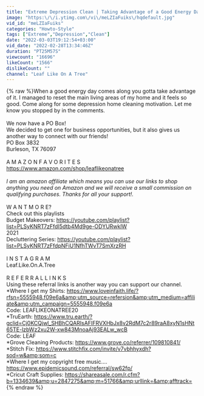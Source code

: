 ```yaml
---
title: "Extreme Depression Clean | Taking Advantage of a Good Energy Day"
image: "https:\/\/i.ytimg.com\/vi\/meLZIaFuiks\/hqdefault.jpg"
vid_id: "meLZIaFuiks"
categories: "Howto-Style"
tags: ["Extreme","Depression","Clean"]
date: "2022-03-03T19:12:54+03:00"
vid_date: "2022-02-28T13:34:46Z"
duration: "PT25M57S"
viewcount: "16696"
likeCount: "1566"
dislikeCount: ""
channel: "Leaf Like On A Tree"
---
```

{% raw %}When a good energy day comes along you gotta take advantage of it. I managed to reset the main living areas of my home and it feels so good. Come along for some depression home cleaning motivation. Let me know you stopped by in the comments. <br /><br />We now have a PO Box! <br />We decided to get one for business opportunities, but it also gives us another way to connect with our friends! <br />PO Box 3832<br />Burleson, TX 76097<br /><br />A M A Z O N  F A V O R I T E S<br /><a rel="nofollow" target="blank" href="https://www.amazon.com/shop/leaflikeonatree">https://www.amazon.com/shop/leaflikeonatree</a><br /><br />*I am an amazon affiliate which means you can use our links to shop anything you need on Amazon and we will receive a small commission on qualifying purchases. Thanks for all your support!.*<br /><br />W A N T  M O R E?<br />Check out this playlists<br />Budget Makeovers: <a rel="nofollow" target="blank" href="https://youtube.com/playlist?list=PLSyKNRT7zFfdI5dtb4Md9ge-ODYURwklW">https://youtube.com/playlist?list=PLSyKNRT7zFfdI5dtb4Md9ge-ODYURwklW</a><br />2021 <br />Decluttering Series: <a rel="nofollow" target="blank" href="https://youtube.com/playlist?list=PLSyKNRT7zFfdpNFiU1NfhTWvT7SmXrzRH">https://youtube.com/playlist?list=PLSyKNRT7zFfdpNFiU1NfhTWvT7SmXrzRH</a><br /><br />I N S T A G R A M<br />Leaf.Like.On.A.Tree<br /><br />R E F E R R A L  L I N K S<br />Using these referral links is another way you can support our channel. <br />*Where I get my Shirts: <a rel="nofollow" target="blank" href="https://www.loveinfaith.life/?rfsn=5555948.f09e6a&amp;utm_source=refersion&amp;utm_medium=affiliate&amp;utm_campaign=5555948.f09e6a">https://www.loveinfaith.life/?rfsn=5555948.f09e6a&amp;utm_source=refersion&amp;utm_medium=affiliate&amp;utm_campaign=5555948.f09e6a</a><br />Code: LEAFLIKEONATREE20<br />*TruEarth: <a rel="nofollow" target="blank" href="https://www.tru.earth/?gclid=Cj0KCQjwl_SHBhCQARIsAFIFRVXHbJx8v2RdM7c2r89raA8xyN1sHNt65TE-lzbWz2xu2W-xw843MnoaAj93EALw_wcB">https://www.tru.earth/?gclid=Cj0KCQjwl_SHBhCQARIsAFIFRVXHbJx8v2RdM7c2r89raA8xyN1sHNt65TE-lzbWz2xu2W-xw843MnoaAj93EALw_wcB</a><br />Code: LEAF <br />*Grove Cleaning Products: <a rel="nofollow" target="blank" href="https://www.grove.co/referrer/109810841/">https://www.grove.co/referrer/109810841/</a><br />*Stitch Fix: <a rel="nofollow" target="blank" href="https://www.stitchfix.com/invite/v7vbhhyxdh?sod=w&amp;som=c">https://www.stitchfix.com/invite/v7vbhhyxdh?sod=w&amp;som=c</a><br />*Where I get my copyright free music.... <a rel="nofollow" target="blank" href="https://www.epidemicsound.com/referral/sw62fp/">https://www.epidemicsound.com/referral/sw62fp/</a><br />*Cricut Craft Supplies: <a rel="nofollow" target="blank" href="https://shareasale.com/r.cfm?b=1334639&amp;u=2847275&amp;m=51766&amp;urllink=&amp;afftrack=">https://shareasale.com/r.cfm?b=1334639&amp;u=2847275&amp;m=51766&amp;urllink=&amp;afftrack=</a>{% endraw %}
